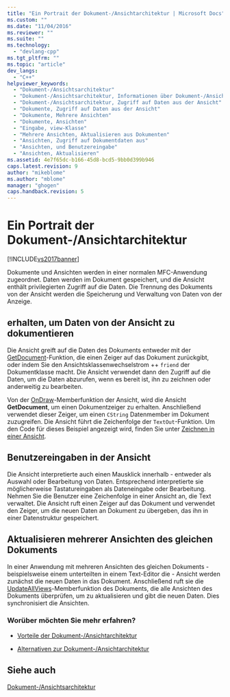 ```yaml
---
title: "Ein Portrait der Dokument-/Ansichtarchitektur | Microsoft Docs"
ms.custom: ""
ms.date: "11/04/2016"
ms.reviewer: ""
ms.suite: ""
ms.technology: 
  - "devlang-cpp"
ms.tgt_pltfrm: ""
ms.topic: "article"
dev_langs: 
  - "C++"
helpviewer_keywords: 
  - "Dokument-/Ansichtsarchitektur"
  - "Dokument-/Ansichtsarchitektur, Informationen über Dokument-/Ansichtsarchitektur"
  - "Dokument-/Ansichtsarchitektur, Zugriff auf Daten aus der Ansicht"
  - "Dokumente, Zugriff auf Daten aus der Ansicht"
  - "Dokumente, Mehrere Ansichten"
  - "Dokumente, Ansichten"
  - "Eingabe, view-Klasse"
  - "Mehrere Ansichten, Aktualisieren aus Dokumenten"
  - "Ansichten, Zugriff auf Dokumentdaten aus"
  - "Ansichten, und Benutzereingabe"
  - "Ansichten, Aktualisieren"
ms.assetid: 4e7f65dc-b166-45d8-bcd5-9bb0d399b946
caps.latest.revision: 9
author: "mikeblome"
ms.author: "mblome"
manager: "ghogen"
caps.handback.revision: 5
---
```

# Ein Portrait der Dokument-/Ansichtarchitektur
[!INCLUDE[vs2017banner](../assembler/inline/includes/vs2017banner.md)]

Dokumente und Ansichten werden in einer normalen MFC\-Anwendung zugeordnet.  Daten werden im Dokument gespeichert, und die Ansicht enthält privilegierten Zugriff auf die Daten.  Die Trennung des Dokuments von der Ansicht werden die Speicherung und Verwaltung von Daten von der Anzeige.  
  
## erhalten, um Daten von der Ansicht zu dokumentieren  
 Die Ansicht greift auf die Daten des Dokuments entweder mit der [GetDocument](../Topic/CView::GetDocument.md)\-Funktion, die einen Zeiger auf das Dokument zurückgibt, oder indem Sie den Ansichtsklassenwechselstrom \+\+ `friend` der Dokumentklasse macht.  Die Ansicht verwendet dann den Zugriff auf die Daten, um die Daten abzurufen, wenn es bereit ist, ihn zu zeichnen oder anderweitig zu bearbeiten.  
  
 Von der [OnDraw](../Topic/CView::OnDraw.md)\-Memberfunktion der Ansicht, wird die Ansicht **GetDocument**, um einen Dokumentzeiger zu erhalten.  Anschließend verwendet dieser Zeiger, um einen `CString` Datenmember im Dokument zuzugreifen.  Die Ansicht führt die Zeichenfolge der `TextOut`\-Funktion.  Um den Code für dieses Beispiel angezeigt wird, finden Sie unter [Zeichnen in einer Ansicht](../mfc/drawing-in-a-view.md).  
  
## Benutzereingaben in der Ansicht  
 Die Ansicht interpretierte auch einen Mausklick innerhalb \- entweder als Auswahl oder Bearbeitung von Daten.  Entsprechend interpretierte sie möglicherweise Tastatureingaben als Dateneingabe oder Bearbeitung.  Nehmen Sie die Benutzer eine Zeichenfolge in einer Ansicht an, die Text verwaltet.  Die Ansicht ruft einen Zeiger auf das Dokument und verwendet den Zeiger, um die neuen Daten an Dokument zu übergeben, das ihn in einer Datenstruktur gespeichert.  
  
## Aktualisieren mehrerer Ansichten des gleichen Dokuments  
 In einer Anwendung mit mehreren Ansichten des gleichen Dokuments \- beispielsweise einem unterteilten in einem Text\-Editor die \- Ansicht werden zunächst die neuen Daten in das Dokument.  Anschließend ruft sie die [UpdateAllViews](../Topic/CDocument::UpdateAllViews.md)\-Memberfunktion des Dokuments, die alle Ansichten des Dokuments überprüfen, um zu aktualisieren und gibt die neuen Daten.  Dies synchronisiert die Ansichten.  
  
### Worüber möchten Sie mehr erfahren?  
  
-   [Vorteile der Dokument\-\/Ansichtarchitektur](../mfc/advantages-of-the-document-view-architecture.md)  
  
-   [Alternativen zur Dokument\-\/Ansichtarchitektur](../mfc/alternatives-to-the-document-view-architecture.md)  
  
## Siehe auch  
 [Dokument\-\/Ansichtsarchitektur](../mfc/document-view-architecture.md)